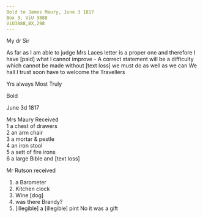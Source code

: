 ```yaml
---
Bold to James Maury, June 3 1817
Box 3, ViU 3888
ViU3888,BX,298
---
```


My dr Sir

As far as I am able to judge Mrs Laces letter is a proper one and therefore I have [paid] what I cannot improve - A correct statement will be a difficulty which cannot be made without [text loss] we must do as well as we can We hall I trust soon have to welcome the Travellers

Yrs always Most Truly

Bold

June 3d 1817

Mrs Maury Received   
1 a chest of drawers  
2 an arm chair  
3 a mortar & pestle  
4 an iron stool  
5 a sett of fire irons  
6 a large Bible and [text loss]

Mr Rutson received  
1. a Barometer  
2. Kitchen clock
3. Wine [dog]
4. was there Brandy?
5. [illegible] a [illegible] pint No it was a gift
